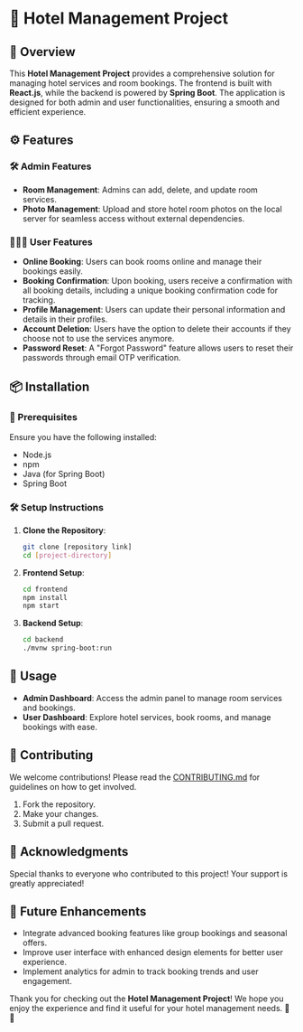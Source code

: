 # 🏨 Hotel Management Project

## 🌟 Overview

This **Hotel Management Project** provides a comprehensive solution for managing hotel services and room bookings. The frontend is built with **React.js**, while the backend is powered by **Spring Boot**. The application is designed for both admin and user functionalities, ensuring a smooth and efficient experience.

## ⚙️ Features

### 🛠️ Admin Features

- **Room Management**: Admins can add, delete, and update room services.
- **Photo Management**: Upload and store hotel room photos on the local server for seamless access without external dependencies.

### 🧑‍🤝‍🧑 User Features

- **Online Booking**: Users can book rooms online and manage their bookings easily.
- **Booking Confirmation**: Upon booking, users receive a confirmation with all booking details, including a unique booking confirmation code for tracking.
- **Profile Management**: Users can update their personal information and details in their profiles.
- **Account Deletion**: Users have the option to delete their accounts if they choose not to use the services anymore.
- **Password Reset**: A "Forgot Password" feature allows users to reset their passwords through email OTP verification.

## 📦 Installation

### 🔧 Prerequisites

Ensure you have the following installed:
- Node.js
- npm
- Java (for Spring Boot)
- Spring Boot

### 🛠️ Setup Instructions

1. **Clone the Repository**:
   ```bash
   git clone [repository link]
   cd [project-directory]
   ```

2. **Frontend Setup**:
   ```bash
   cd frontend
   npm install
   npm start
   ```

3. **Backend Setup**:
   ```bash
   cd backend
   ./mvnw spring-boot:run
   ```

## 🚀 Usage

- **Admin Dashboard**: Access the admin panel to manage room services and bookings.
- **User Dashboard**: Explore hotel services, book rooms, and manage bookings with ease.

## 🤝 Contributing

We welcome contributions! Please read the [CONTRIBUTING.md](CONTRIBUTING.md) for guidelines on how to get involved.
1. Fork the repository.
2. Make your changes.
3. Submit a pull request.

## 🙏 Acknowledgments

Special thanks to everyone who contributed to this project! Your support is greatly appreciated! 

## 🌱 Future Enhancements

- Integrate advanced booking features like group bookings and seasonal offers.
- Improve user interface with enhanced design elements for better user experience.
- Implement analytics for admin to track booking trends and user engagement.

Thank you for checking out the **Hotel Management Project**! We hope you enjoy the experience and find it useful for your hotel management needs. 🏨✨
